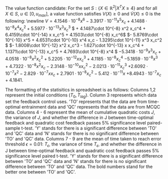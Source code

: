 The value function candidate:
For the set $S: \{X \in \mathbb{R}^2| X^T X \geq 4\}$ and for all $X \in S$, $u \in [0,u_{max}]$, a value function satisfies $V(X) \geq 0$ and $\dot{V}(X) \leq 0$ is the following: \newline
$V = 4.1546\cdot 10^{-8} x^6 - 3.3917\cdot 10^{-11} x^5 x_c + 4.1488\cdot 10^{-8} x^4 x_c^2 + 5.5977 \cdot 10^{-13} x^3x_c^3$
$ + 4.1487\cdot 10^{-8} x^2 x_c^4 + 6.4159\cdot 10^{-14} x x_c^5 + 4.1503\cdot 10^{-8} x_c^6$
$- 5.8769\cdot 10^{-10} x^5 + 4.6531\cdot 10^{-10} x^4 x_c - 1.3295\cdot 10^{-11} x^3 x_c^2 $
$- 1.8008\cdot 10^{-12} x^2 x_c^3 - 1.627\cdot 10^{-13} x x_c^4 + 1.1371\cdot 10^{-13} x_c^5 + 4.7693\cdot 10^{-8} x^4 $
$- 5.3418\cdot 10^{-9} x^3 x_c + 4.0518\cdot 10^{-8} x^2 x_c^2 + 5.2205\cdot 10^{-12} x x_c^3 + 4.1185\cdot 10^{-8} x_c^4$
$- 5.1859\cdot 10^{-8} x^3 + 4.7322\cdot 10^{-8} x^2 x_c - 2.3148\cdot 10^{-10} x x_c^2 - 2.0213\cdot 10^{-11} x_c^3$
$+ 2.6092\cdot 10^{-7} x^2 - 2.829 \cdot 10^{-7} x x_c + 2.7901\cdot 10^{-8} x_c^2 - 5.412\cdot 10^{-11} x$
$+ 8.4943\cdot 10^{-7} x_c + 4.1841$.

The formatting of the statisitics in spreadsheet is as follows:
Columns 1,2 represent the initial conditions $(T_0,T_{lag})$. Column 3 represents which data set the feedback control uses. 'TO' represents that the data are from time-optimal entrainment data and 'QC' represents that the data are from MCQC data. Columns 4 - 6 represent the mean of cumulative quadratic costs $J$, the variance of $J$, and whether the difference in J between time-optimal feedback and quadratic cost feedback passes $5\%$ significance level paired-sample t-test. 'Y' stands for there is a significant difference between 'TO' and 'QC' data and 'N' stands for there is no significant difference between 'TO' and 'QC' data. Columns 7 - 9 are the mean of time taken to reach error threshold $\epsilon = 0.01$: $T_{\epsilon}$, the variance of time $T_{\epsilon}$, and whether the difference in J between time-optimal feedback and quadratic cost feedback passes $5\%$ significance level paired t-test. 'Y' stands for there is a significant difference between 'TO' and 'QC' data and 'N' stands for there is no significant difference between 'TO' and 'QC' data. The bold numbers stand for the better one between 'TO' and 'QC'.
